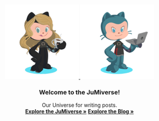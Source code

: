 <p align="center">
  <a href="https://getbootstrap.com/">
    <img src="JuMiverse.PNG" alt="JuMiverse logo" width="200" height="200">
    <img src="JuMJ.PNG" alt="JuMiverse logo" width="200" height="200">
  </a>
</p>

<h3 align="center">Welcome to the JuMiverse!</h3>

<p align="center">
  Our Universe for writing posts.
  <br>
  <a href="https://mariaseltmann.github.io/"><strong>Explore the JuMiverse »</strong></a>
  <a href="https://mariaseltmann.github.io/blog/blog.md"><strong>Explore the Blog »</strong></a>
  <br>
</p>
